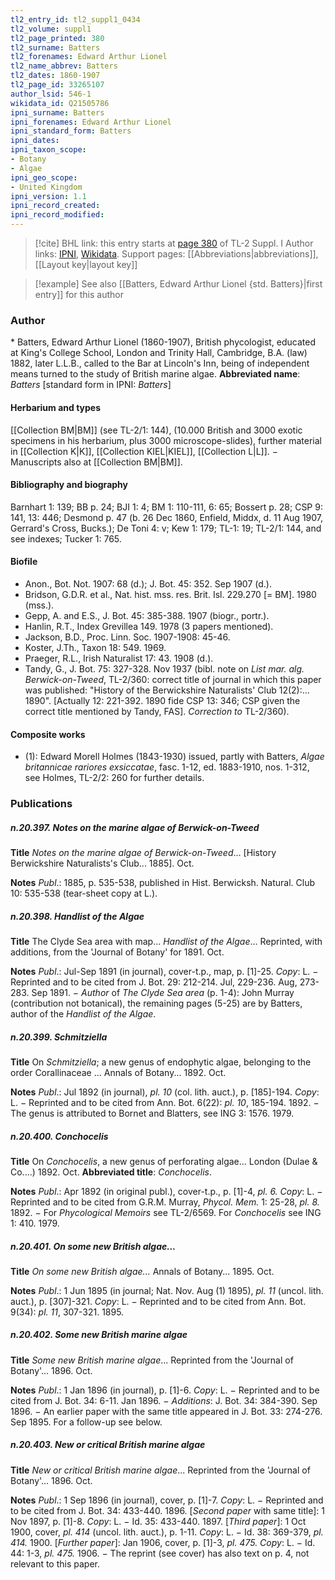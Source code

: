 ```yaml
---
tl2_entry_id: tl2_suppl1_0434
tl2_volume: suppl1
tl2_page_printed: 380
tl2_surname: Batters
tl2_forenames: Edward Arthur Lionel
tl2_name_abbrev: Batters
tl2_dates: 1860-1907
tl2_page_id: 33265107
author_lsid: 546-1
wikidata_id: Q21505786
ipni_surname: Batters
ipni_forenames: Edward Arthur Lionel
ipni_standard_form: Batters
ipni_dates: 
ipni_taxon_scope: 
- Botany
- Algae
ipni_geo_scope: 
- United Kingdom
ipni_version: 1.1
ipni_record_created: 
ipni_record_modified:
---
```


> [!cite] BHL link: this entry starts at [page 380](https://www.biodiversitylibrary.org/page/33265107) of TL-2 Suppl. I
> Author links: [IPNI](https://www.ipni.org/a/546-1), [Wikidata](https://www.wikidata.org/wiki/Q21505786). Support pages: [[Abbreviations|abbreviations]], [[Layout key|layout key]]

> [!example] See also [[Batters, Edward Arthur Lionel {std. Batters}|first entry]] for this author

### Author

\* Batters, Edward Arthur Lionel (1860-1907), British phycologist, educated at King's College School, London and Trinity Hall, Cambridge, B.A. (law) 1882, later L.L.B., called to the Bar at Lincoln's Inn, being of independent means turned to the study of British marine algae. 
**Abbreviated name**: *Batters* \[standard form in IPNI: *Batters*\]

#### Herbarium and types

[[Collection BM|BM]] (see TL-2/1: 144), (10.000 British and 3000 exotic specimens in his herbarium, plus 3000 microscope-slides), further material in [[Collection K|K]], [[Collection KIEL|KIEL]], [[Collection L|L]]. − Manuscripts also at [[Collection BM|BM]].

#### Bibliography and biography

Barnhart 1: 139; BB p. 24; BJI 1: 4; BM 1: 110-111, 6: 65; Bossert p. 28; CSP 9: 141, 13: 446; Desmond p. 47 (b. 26 Dec 1860, Enfield, Middx, d. 11 Aug 1907, Gerrard's Cross, Bucks.); De Toni 4: v; Kew 1: 179; TL-1: 19; TL-2/1: 144, and see indexes; Tucker 1: 765.

#### Biofile

- Anon., Bot. Not. 1907: 68 (d.); J. Bot. 45: 352. Sep 1907 (d.).
- Bridson, G.D.R. et al., Nat. hist. mss. res. Brit. Isl. 229.270 \[= BM\]. 1980 (mss.).
- Gepp, A. and E.S., J. Bot. 45: 385-388. 1907 (biogr., portr.).
- Hanlin, R.T., Index Grevillea 149. 1978 (3 papers mentioned).
- Jackson, B.D., Proc. Linn. Soc. 1907-1908: 45-46.
- Koster, J.Th., Taxon 18: 549. 1969.
- Praeger, R.L., Irish Naturalist 17: 43. 1908 (d.).
- Tandy, G., J. Bot. 75: 327-328. Nov 1937 (bibl. note on *List mar. alg. Berwick-on-Tweed*, TL-2/360: correct title of journal in which this paper was published: "History of the Berwickshire Naturalists' Club 12(2):... 1890". \[Actually 12: 221-392. 1890 fide CSP 13: 346; CSP given the correct title mentioned by Tandy, FAS\]. *Correction to* TL-2/360).

#### Composite works

- (1): Edward Morell Holmes (1843-1930) issued, partly with Batters, *Algae britannicae rariores exsiccatae*, fasc. 1-12, ed. 1883-1910, nos. 1-312, see Holmes, TL-2/2: 260 for further details.

### Publications

##### n.20.397. Notes on the marine algae of Berwick-on-Tweed

**Title**
*Notes on the marine algae of Berwick-on-Tweed*... \[History Berwickshire Naturalists's Club... 1885\]. Oct.

**Notes**
*Publ*.: 1885, p. 535-538, published in Hist. Berwicksh. Natural. Club 10: 535-538 (tear-sheet copy at L.).

##### n.20.398. Handlist of the Algae

**Title**
The Clyde Sea area with map... *Handlist of the Algae*... Reprinted, with additions, from the 'Journal of Botany' for 1891. Oct.

**Notes**
*Publ*.: Jul-Sep 1891 (in journal), cover-t.p., map, p. \[1\]-25. *Copy*: L. − Reprinted and to be cited from J. Bot. 29: 212-214. Jul, 229-236. Aug, 273-283. Sep 1891. − *Author* of *The Clyde Sea area* (p. 1-4): John Murray (contribution not botanical), the remaining pages (5-25) are by Batters, author of the *Handlist of the Algae*.

##### n.20.399. Schmitziella

**Title**
On *Schmitziella*; a new genus of endophytic algae, belonging to the order Corallinaceae ... Annals of Botany... 1892. Oct.

**Notes**
*Publ*.: Jul 1892 (in journal), *pl. 10* (col. lith. auct.), p. \[185\]-194. *Copy*: L. − Reprinted and to be cited from Ann. Bot. 6(22): *pl. 10*, 185-194. 1892. − The genus is attributed to Bornet and Blatters, see ING 3: 1576. 1979.

##### n.20.400. Conchocelis

**Title**
On *Conchocelis*, a new genus of perforating algae... London (Dulae & Co....) 1892. Oct.
**Abbreviated title**: *Conchocelis*.

**Notes**
*Publ*.: Apr 1892 (in original publ.), cover-t.p., p. \[1\]-4, *pl. 6.* *Copy*: L. − Reprinted and to be cited from G.R.M. Murray, *Phycol. Mem.* 1: 25-28, *pl. 8.* 1892. − For *Phycological Memoirs* see TL-2/6569. For *Conchocelis* see ING 1: 410. 1979.

##### n.20.401. On some new British algae...

**Title**
*On some new British algae...* Annals of Botany... 1895. Oct.

**Notes**
*Publ*.: 1 Jun 1895 (in journal; Nat. Nov. Aug (1) 1895), *pl. 11* (uncol. lith. auct.), p. \[307\]-321.
*Copy*: L. − Reprinted and to be cited from Ann. Bot. 9(34): *pl. 11*, 307-321. 1895.

##### n.20.402. Some new British marine algae

**Title**
*Some new British marine algae*... Reprinted from the 'Journal of Botany'... 1896. Oct.

**Notes**
*Publ*.: 1 Jan 1896 (in journal), p. \[1\]-6. *Copy*: L. − Reprinted and to be cited from J. Bot. 34: 6-11. Jan 1896. − *Additions*: J. Bot. 34: 384-390. Sep 1896. − An earlier paper with the same title appeared in J. Bot. 33: 274-276. Sep 1895. For a follow-up see below.

##### n.20.403. New or critical British marine algae

**Title**
*New or critical British marine algae*... Reprinted from the 'Journal of Botany'... 1896. Oct.

**Notes**
*Publ*.: 1 Sep 1896 (in journal), cover, p. \[1\]-7. *Copy*: L. − Reprinted and to be cited from J. Bot. 34: 433-440. 1896.
\[*Second paper* with same title\]: 1 Nov 1897, p. \[1\]-8. *Copy*: L. − Id. 35: 433-440. 1897.
\[*Third paper*\]: 1 Oct 1900, cover, *pl. 414* (uncol. lith. auct.), p. 1-11. *Copy*: L. − Id. 38: 369-379, *pl. 414.* 1900.
\[*Further paper*\]: Jan 1906, cover, p. \[1\]-3, *pl. 475.* *Copy*: L. − Id. 44: 1-3, *pl. 475.* 1906. − The reprint (see cover) has also text on p. 4, not relevant to this paper.

